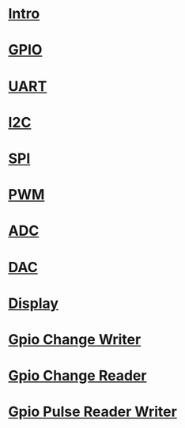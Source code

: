 # [Intro](intro.md)
# [GPIO](gpio.md)
# [UART](uart.md)
# [I2C](i2c.md)
# [SPI](spi.md)
# [PWM](pwm.md)
# [ADC](adc.md)
# [DAC](dac.md)
# [Display](display.md)
# [Gpio Change Writer](gpiochangewriter.md)
# [Gpio Change Reader](gpiochangereader.md)
# [Gpio Pulse Reader Writer](gpiopulsereaderwriter.md)
